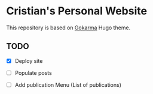 # Cristian's Personal Website

This repository is based on [Gokarma](https://gokarna-hugo.netlify.app/) Hugo theme.

## TODO
- [X] Deploy site
- [ ] Populate posts
- [ ] Add publication Menu (List of publications)
 
